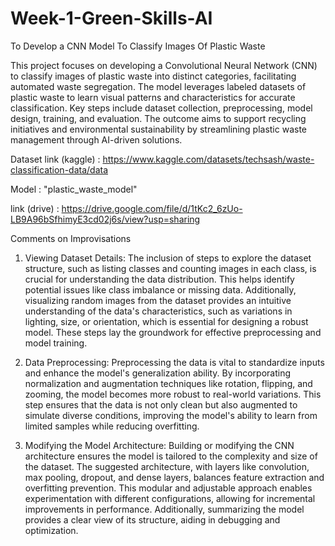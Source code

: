 # Week-1-Green-Skills-AI
To Develop a CNN Model To Classify Images Of Plastic Waste

This project focuses on developing a Convolutional Neural Network (CNN) to classify images of plastic waste into distinct categories, facilitating automated waste segregation. The model leverages labeled datasets of plastic waste to learn visual patterns and characteristics for accurate classification. Key steps include dataset collection, preprocessing, model design, training, and evaluation. The outcome aims to support recycling initiatives and environmental sustainability by streamlining plastic waste management through AI-driven solutions.

Dataset link (kaggle) : https://www.kaggle.com/datasets/techsash/waste-classification-data/data

Model : "plastic_waste_model" 

link (drive) : https://drive.google.com/file/d/1tKc2_6zUo-LB9A96bSfhimyE3cd02j6s/view?usp=sharing


Comments on Improvisations

1. Viewing Dataset Details:
The inclusion of steps to explore the dataset structure, such as listing classes and counting images in each class, is crucial for understanding the data distribution. This helps identify potential issues like class imbalance or missing data. Additionally, visualizing random images from the dataset provides an intuitive understanding of the data's characteristics, such as variations in lighting, size, or orientation, which is essential for designing a robust model. These steps lay the groundwork for effective preprocessing and model training.

2. Data Preprocessing:
Preprocessing the data is vital to standardize inputs and enhance the model's generalization ability. By incorporating normalization and augmentation techniques like rotation, flipping, and zooming, the model becomes more robust to real-world variations. This step ensures that the data is not only clean but also augmented to simulate diverse conditions, improving the model's ability to learn from limited samples while reducing overfitting.

3. Modifying the Model Architecture:
Building or modifying the CNN architecture ensures the model is tailored to the complexity and size of the dataset. The suggested architecture, with layers like convolution, max pooling, dropout, and dense layers, balances feature extraction and overfitting prevention. This modular and adjustable approach enables experimentation with different configurations, allowing for incremental improvements in performance. Additionally, summarizing the model provides a clear view of its structure, aiding in debugging and optimization.
